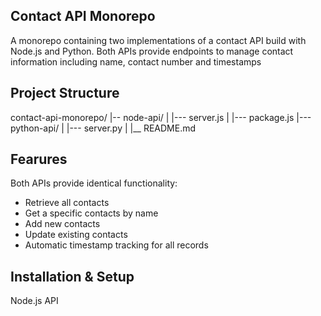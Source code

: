 ## Contact API Monorepo ##

A monorepo containing two implementations of a contact API build with Node.js and Python. Both APIs provide endpoints to manage contact information including name, contact number and timestamps

## Project Structure ##

contact-api-monorepo/
|-- node-api/
|     |--- server.js
|     |--- package.js
|--- python-api/
|      |--- server.py
|
|__ README.md

## Fearures ##

Both APIs provide identical functionality:
- Retrieve all contacts
- Get a specific contacts by name
- Add new contacts
- Update existing contacts
- Automatic timestamp tracking for all records

## Installation & Setup

Node.js API

